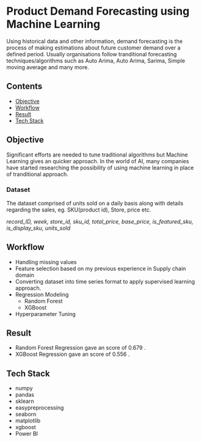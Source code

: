 # Product Demand Forecasting using Machine Learning


Using historical data and other information, demand forecasting is the process of making estimations about future customer demand over a defined period.
Usually organisations follow tranditional forecasting techniques/algorithms such as Auto Arima, Auto Arima, Sarima, Simple moving average and many more.

## Contents

- [Objective](#objective)
- [Workflow](#workflow)
- [Result](#result)
- [Tech Stack](#techstack)


## Objective <a name = "objective"></a>

Significant efforts are needed to tune traditional algorithms but Machine Learning gives an quicker approach. In the world of AI, many companies have started researching the possibility of using machine learning in place of tranditional approach.



### Dataset

The dataset comprised of units sold on a daily basis along with details regarding the sales, eg. SKU(product id), Store, price etc.

*record_ID,	week,	store_id,	sku_id,	total_price,	base_price,	is_featured_sku,	is_display_sku,	units_sold*


## Workflow <a name = "workflow"></a>

- Handling missing values
- Feature selection based on my previous experience in Supply chain domain
- Converting dataset into time series format to apply supervised learning approach.
- Regression Modeling
  - Random Forest
  - XGBoost
- Hyperparameter Tuning

## Result <a name = "result"></a>
- Random Forest Regression gave an score of 0.679 .
- XGBoost Regression gave an score of 0.556 .



## Tech Stack <a name = "techstack"></a>

- numpy
- pandas
- sklearn
- easypreprocessing 
- seaborn 
- matplotlib
- xgboost
- Power BI

